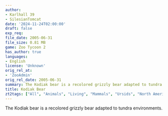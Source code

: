 ```yaml
---
author:
- Karlhall 39
- SilesianTomcat
date: '2024-11-24T02:00:00'
draft: false
exp_req:
file_date: 2005-06-31
file_size: 0.81 MB
game: Zoo Tycoon 2
has_author: true
languages:
- English
license: 'Unknown'
orig_rel_at:
- 'ZooAdmin'
orig_rel_date: 2005-06-31
summary: The Kodiak bear is a recolored grizzly bear adapted to tundra environments.
title: Kodiak Bear
zt2tags: ["All", "Animals", "Living", "Mammals", "Ursids", "North American", "ZT2"]
---
```

The Kodiak bear is a recolored grizzly bear adapted to tundra environments.
